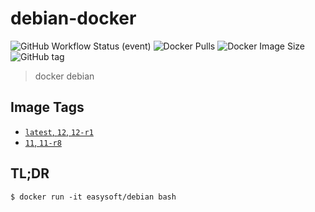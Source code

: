 # debian-docker

![GitHub Workflow Status (event)](https://img.shields.io/github/actions/workflow/status/quicklyon/debian-docker/docker.yml?style=flat-square)
![Docker Pulls](https://img.shields.io/docker/pulls/easysoft/debian?style=flat-square)
![Docker Image Size](https://img.shields.io/docker/image-size/easysoft/debian?style=flat-square)
![GitHub tag](https://img.shields.io/github/v/tag/quicklyon/debian-docker?style=flat-square)

> docker debian

## Image Tags

* [`latest`, `12`, `12-r1`](https://github.com/quicklyon/debian-docker/blob/12-r1/Dockerfile)
* [`11`, `11-r8`](https://github.com/quicklyon/debian-docker/blob/11-r8/Dockerfile)

## TL;DR

```console
$ docker run -it easysoft/debian bash
```
